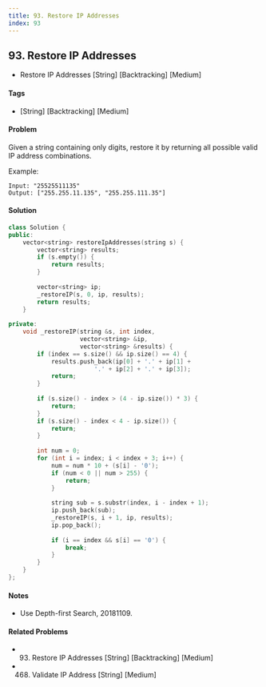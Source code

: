 ```yaml
---
title: 93. Restore IP Addresses
index: 93
---
```


## 93. Restore IP Addresses
- Restore IP Addresses [String] [Backtracking] [Medium]

#### Tags
- [String] [Backtracking] [Medium]

#### Problem
Given a string containing only digits, restore it by returning all possible valid IP address combinations.

Example:

    Input: "25525511135"
    Output: ["255.255.11.135", "255.255.111.35"]

#### Solution
``` C++
class Solution {
public:
    vector<string> restoreIpAddresses(string s) {
        vector<string> results;
        if (s.empty()) {
            return results;
        }
        
        vector<string> ip;
        _restoreIP(s, 0, ip, results);
        return results;
    }
    
private:
    void _restoreIP(string &s, int index, 
                    vector<string> &ip, 
                    vector<string> &results) {
        if (index == s.size() && ip.size() == 4) {
            results.push_back(ip[0] + '.' + ip[1] + 
                        '.' + ip[2] + '.' + ip[3]);
            return;
        }
        
        if (s.size() - index > (4 - ip.size()) * 3) {
            return;
        }
        if (s.size() - index < 4 - ip.size()) {
            return;
        }
        
        int num = 0;
        for (int i = index; i < index + 3; i++) {
            num = num * 10 + (s[i] - '0');
            if (num < 0 || num > 255) {
                return;
            }
            
            string sub = s.substr(index, i - index + 1);
            ip.push_back(sub);
            _restoreIP(s, i + 1, ip, results);
            ip.pop_back();
            
            if (i == index && s[i] == '0') {
                break;
            }
        }
    }
};
```

#### Notes
- Use Depth-first Search, 20181109.

#### Related Problems
- 93. Restore IP Addresses [String] [Backtracking] [Medium]
- 468. Validate IP Address [String] [Medium]
